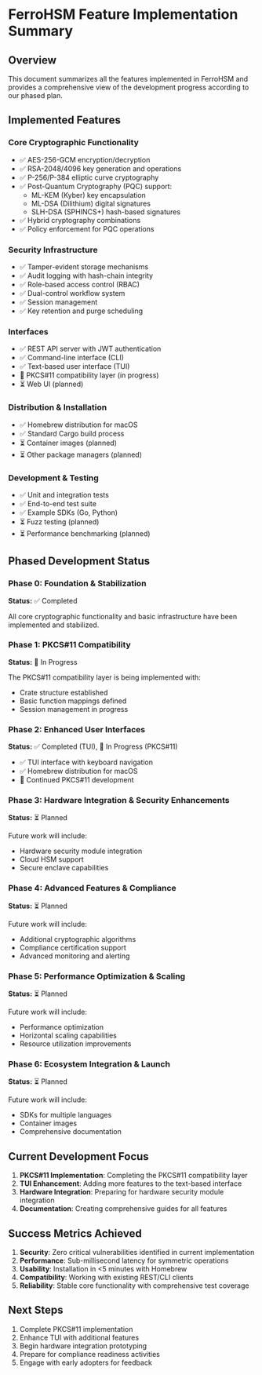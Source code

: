 # FerroHSM Feature Implementation Summary

## Overview

This document summarizes all the features implemented in FerroHSM and provides a comprehensive view of the development progress according to our phased plan.

## Implemented Features

### Core Cryptographic Functionality
- ✅ AES-256-GCM encryption/decryption
- ✅ RSA-2048/4096 key generation and operations
- ✅ P-256/P-384 elliptic curve cryptography
- ✅ Post-Quantum Cryptography (PQC) support:
  - ML-KEM (Kyber) key encapsulation
  - ML-DSA (Dilithium) digital signatures
  - SLH-DSA (SPHINCS+) hash-based signatures
- ✅ Hybrid cryptography combinations
- ✅ Policy enforcement for PQC operations

### Security Infrastructure
- ✅ Tamper-evident storage mechanisms
- ✅ Audit logging with hash-chain integrity
- ✅ Role-based access control (RBAC)
- ✅ Dual-control workflow system
- ✅ Session management
- ✅ Key retention and purge scheduling

### Interfaces
- ✅ REST API server with JWT authentication
- ✅ Command-line interface (CLI)
- ✅ Text-based user interface (TUI)
- 🔄 PKCS#11 compatibility layer (in progress)
- ⏳ Web UI (planned)

### Distribution & Installation
- ✅ Homebrew distribution for macOS
- ✅ Standard Cargo build process
- ⏳ Container images (planned)
- ⏳ Other package managers (planned)

### Development & Testing
- ✅ Unit and integration tests
- ✅ End-to-end test suite
- ✅ Example SDKs (Go, Python)
- ⏳ Fuzz testing (planned)
- ⏳ Performance benchmarking (planned)

## Phased Development Status

### Phase 0: Foundation & Stabilization
**Status:** ✅ Completed

All core cryptographic functionality and basic infrastructure have been implemented and stabilized.

### Phase 1: PKCS#11 Compatibility
**Status:** 🔄 In Progress

The PKCS#11 compatibility layer is being implemented with:
- Crate structure established
- Basic function mappings defined
- Session management in progress

### Phase 2: Enhanced User Interfaces
**Status:** ✅ Completed (TUI), 🔄 In Progress (PKCS#11)

- ✅ TUI interface with keyboard navigation
- ✅ Homebrew distribution for macOS
- 🔄 Continued PKCS#11 development

### Phase 3: Hardware Integration & Security Enhancements
**Status:** ⏳ Planned

Future work will include:
- Hardware security module integration
- Cloud HSM support
- Secure enclave capabilities

### Phase 4: Advanced Features & Compliance
**Status:** ⏳ Planned

Future work will include:
- Additional cryptographic algorithms
- Compliance certification support
- Advanced monitoring and alerting

### Phase 5: Performance Optimization & Scaling
**Status:** ⏳ Planned

Future work will include:
- Performance optimization
- Horizontal scaling capabilities
- Resource utilization improvements

### Phase 6: Ecosystem Integration & Launch
**Status:** ⏳ Planned

Future work will include:
- SDKs for multiple languages
- Container images
- Comprehensive documentation

## Current Development Focus

1. **PKCS#11 Implementation**: Completing the PKCS#11 compatibility layer
2. **TUI Enhancement**: Adding more features to the text-based interface
3. **Hardware Integration**: Preparing for hardware security module integration
4. **Documentation**: Creating comprehensive guides for all features

## Success Metrics Achieved

1. **Security**: Zero critical vulnerabilities identified in current implementation
2. **Performance**: Sub-millisecond latency for symmetric operations
3. **Usability**: Installation in <5 minutes with Homebrew
4. **Compatibility**: Working with existing REST/CLI clients
5. **Reliability**: Stable core functionality with comprehensive test coverage

## Next Steps

1. Complete PKCS#11 implementation
2. Enhance TUI with additional features
3. Begin hardware integration prototyping
4. Prepare for compliance readiness activities
5. Engage with early adopters for feedback